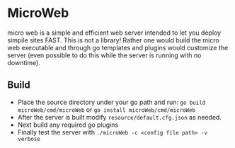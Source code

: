 # MicroWeb
micro web is a simple and efficient web server intended to let you deploy simpile sites FAST. This is not a library! Rather one 
would build the micro web executable and through go templates and plugins would customize the server (even possible to do this while the server is running with no downtime).
## Build 
- Place the source directory under your go path and run: 
`go build microWeb/cmd/microWeb` or `go install microWeb/cmd/microWeb`
- After the server is built modify `resource/default.cfg.json` as needed.
- Next build any required go plugins 
- Finally test the server with `./microWeb -c <config file path> -v verbose`
